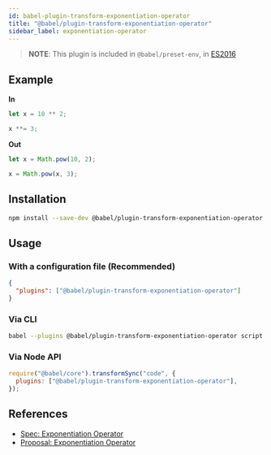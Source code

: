 ```yaml
---
id: babel-plugin-transform-exponentiation-operator
title: "@babel/plugin-transform-exponentiation-operator"
sidebar_label: exponentiation-operator
---
```


> **NOTE**: This plugin is included in `@babel/preset-env`, in [ES2016](https://github.com/tc39/proposals/blob/master/finished-proposals.md)

## Example

**In**

```javascript
let x = 10 ** 2;

x **= 3;
```

**Out**

```javascript
let x = Math.pow(10, 2);

x = Math.pow(x, 3);
```

## Installation

```sh
npm install --save-dev @babel/plugin-transform-exponentiation-operator
```

## Usage

### With a configuration file (Recommended)

```json
{
  "plugins": ["@babel/plugin-transform-exponentiation-operator"]
}
```

### Via CLI

```sh
babel --plugins @babel/plugin-transform-exponentiation-operator script.js
```

### Via Node API

```javascript
require("@babel/core").transformSync("code", {
  plugins: ["@babel/plugin-transform-exponentiation-operator"],
});
```

## References

- [Spec: Exponentiation Operator](https://tc39.github.io/ecma262/#sec-exp-operator)
- [Proposal: Exponentiation Operator](https://github.com/rwaldron/exponentiation-operator)
